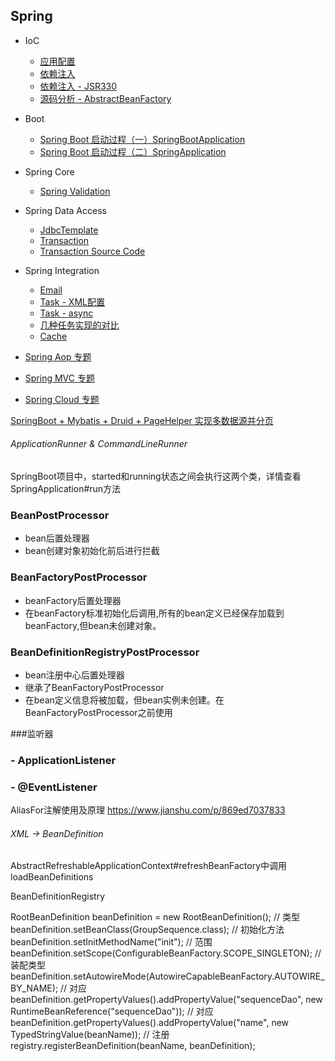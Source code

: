 Spring
-

- IoC
	- [应用配置](ioc/configuration.md) 
	- [依赖注入](ioc/dependency_injection.md)
	- [依赖注入 - JSR330](https://docs.spring.io/spring/docs/5.1.8.RELEASE/spring-framework-reference/core.html#beans-standard-annotations)
    - [源码分析 - AbstractBeanFactory](ioc/AbstractBeanFactory.md)

- Boot
    - [Spring Boot 启动过程（一）SpringBootApplication](boot/SpringBootApplication.md)
    - [Spring Boot 启动过程（二）SpringApplication](boot/SpringApplication.md)

- Spring Core
    - [Spring Validation](core/validation.md)

- Spring Data Access
    - [JdbcTemplate](data-access/JdbcTemplate.md)
    - [Transaction](data-access/transaction.md)
    - [Transaction Source Code](data-access/transaction_sc.md)

- Spring Integration
    - [Email](integration/email.md)
	- [Task - XML配置](task/task_xml.md)
	- [Task - async](task/async.md)
	- [几种任务实现的对比](https://blog.csdn.net/wqh8522/article/details/79224290)
	- [Cache](integration/cache.md)

- [Spring Aop 专题](aop/README.md)
- [Spring MVC 专题](web/README.md)
- [Spring Cloud 专题](cloud/README.md)


[SpringBoot + Mybatis + Druid + PageHelper 实现多数据源并分页](https://www.cnblogs.com/xuwujing/p/8964927.html)


###### ApplicationRunner & CommandLineRunner

SpringBoot项目中，started和running状态之间会执行这两个类，详情查看SpringApplication#run方法





### BeanPostProcessor

- bean后置处理器
- bean创建对象初始化前后进行拦截

### BeanFactoryPostProcessor

- beanFactory后置处理器
- 在beanFactory标准初始化后调用,所有的bean定义已经保存加载到beanFactory,但bean未创建对象。

### BeanDefinitionRegistryPostProcessor

- bean注册中心后置处理器
- 继承了BeanFactoryPostProcessor
- 在bean定义信息将被加载，但bean实例未创建。在BeanFactoryPostProcessor之前使用

###监听器

### - ApplicationListener

### - @EventListener

AliasFor注解使用及原理
https://www.jianshu.com/p/869ed7037833

###### XML -> BeanDefinition

AbstractRefreshableApplicationContext#refreshBeanFactory中调用loadBeanDefinitions

BeanDefinitionRegistry

RootBeanDefinition beanDefinition = new RootBeanDefinition();
// 类型
beanDefinition.setBeanClass(GroupSequence.class);
// 初始化方法
beanDefinition.setInitMethodName("init");
// 范围
beanDefinition.setScope(ConfigurableBeanFactory.SCOPE_SINGLETON);
// 装配类型
beanDefinition.setAutowireMode(AutowireCapableBeanFactory.AUTOWIRE_BY_NAME);
// 对应 <property name="" ref="">
beanDefinition.getPropertyValues().addPropertyValue("sequenceDao", new RuntimeBeanReference("sequenceDao"));
// 对应 <property name="" value="">
beanDefinition.getPropertyValues().addPropertyValue("name", new TypedStringValue(beanName));
// 注册
registry.registerBeanDefinition(beanName, beanDefinition);
